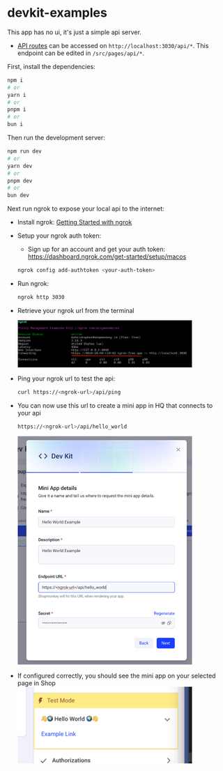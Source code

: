 # devkit-examples

This app has no ui, it's just a simple api server.

- [API routes](https://nextjs.org/docs/api-routes/introduction) can be accessed on `http://localhost:3030/api/*`. This endpoint can be edited in `/src/pages/api/*`.

First, install the dependencies:

```bash
npm i
# or
yarn i
# or
pnpm i
# or
bun i
```

Then run the development server:

```bash
npm run dev
# or
yarn dev
# or
pnpm dev
# or
bun dev
```

Next run ngrok to expose your local api to the internet:

- Install ngrok:
  [Getting Started with ngrok](https://ngrok.com/docs/getting-started/)
- Setup your ngrok auth token:

  - Sign up for an account and get your auth token: https://dashboard.ngrok.com/get-started/setup/macos

  ```bash
  ngrok config add-authtoken <your-auth-token>
  ```

- Run ngrok:
  ```bash
  ngrok http 3030
  ```
- Retrieve your ngrok url from the terminal

  <img src="./docs/getUrl.png" alt="ngrok url" width="400"/>

- Ping your ngrok url to test the api:
  ```bash
  curl https://<ngrok-url>/api/ping
  ```
- You can now use this url to create a mini app in HQ that connects to your api

  ```bash
  https://<ngrok-url>/api/hello_world
  ```

  <img src="./docs/createMiniApp.png" alt="mini app" width="400"/>

- If configured correctly, you should see the mini app on your selected page in Shop
  <img src="./docs/shopApp.png" alt="mini app" width="400"/>
